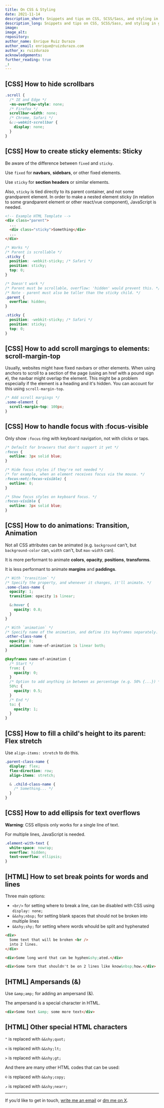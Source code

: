 ```yaml
---
title: On CSS & Styling
date: 2021-11-14
description_short: Snippets and tips on CSS, SCSS/Sass, and styling in general.
description_long: Snippets and tips on CSS, SCSS/Sass, and styling in general.
image:
image_alt:
repository:
author_name: Enrique Ruiz Durazo
author_email: enrique@ruizdurazo.com
author_x: ruizdurazo
acknowledgements:
further_reading: true
_:
---
```


<!-- --- -->

## [CSS] How to hide scrollbars

```scss
.scroll {
  /* IE and Edge */
  -ms-overflow-style: none;
  /* Firefox */
  scrollbar-width: none;
  /* Chrome, Safari */
  &::-webkit-scrollbar {
    display: none;
  }
}
```

<!-- --- -->

## [CSS] How to create sticky elements: Sticky

Be aware of the difference between `fixed` and `sticky`.

Use `fixed` for **navbars**, **sidebars**, or other fixed elements.

Use `sticky` for **section headers** or similar elements.

Also, `sticky` is tied directly to its parent container, and not some grandparent element. In order to make a nested element sticky (in relation to some grandparent element or other react/vue component), JavaScript is needed.

```html
<!-- Example HTML Template -->
<div class="parent">
  ...
  <div class="sticky">Something</div>
  ...
</div>
```

```css
/* Works */
/* Parent is scrollable */
.sticky {
  position: -webkit-sticky; /* Safari */
  position: sticky;
  top: 0;
}
```

```css
/* Doesn't work */
/* Parent must be scrollable, overflow: 'hidden' would prevent this. */
/* Note - parent must also be taller than the sticky child. */
.parent {
  overflow: hidden;
}

.sticky {
  position: -webkit-sticky; /* Safari */
  position: sticky;
  top: 0;
}
```

<!-- --- -->

## [CSS] How to add scroll margings to elements: scroll-margin-top

Usually, websites might have fixed navbars or other elements. When using anchors to scroll to a section of the page (using an href with a pound sign `#`), the navbar might overlap the element. This might be a problem especially if the element is a heading and it's hidden. You can account for this using `scroll-margin-top`.

```css
/* Add scroll margings */
.some-element {
  scroll-margin-top: 100px;
}
```

<!-- --- -->

## [CSS] How to handle focus with :focus-visible

Only show `:focus` ring with keyboard navigation, not with clicks or taps.

```css
/* Default for browsers that don't support it yet */
:focus {
  outline: 3px solid blue;
}

/* Hide focus styles if they're not needed */
/* for example, when an element receives focus via the mouse. */
:focus:not(:focus-visible) {
  outline: 0;
}

/* Show focus styles on keyboard focus. */
:focus-visible {
  outline: 3px solid blue;
}
```

<!-- --- -->

## [CSS] How to do animations: Transition, Animation

Not all CSS attributes can be animated (e.g. `background` can't, but `background-color` can, `width` can't, but `max-width` can).

It is more performant to animate **colors**, **opacity**, **positions**, **transforms**.

It is less performant to animate **margins** and **paddings**.

```scss
/* With `transition` */
/* Specify the property, and whenever it changes, it'll animate. */
.some-class-name {
  opacity: 1;
  transition: opacity 1s linear;

  &:hover {
    opacity: 0.8;
  }
}

/* With `animation` */
/* Specify name of the animation, and define its keyframes separately. */
.other-class-name {
  opacity: 0;
  animation: name-of-animation 1s linear both;
}

@keyframes name-of-animation {
  /* Start */
  from: {
    opacity: 0;
  }
  /* Option to add anything in between as percentage (e.g. 50% {...}) */
  50%: {
    opacity: 0.5;
  }
  /* End */
  to: {
    opacity: 1;
  }
}
```

<!-- --- -->

## [CSS] How to fill a child's height to its parent: Flex stretch

Use `align-items: stretch` to do this.

```scss
.parent-class-name {
  display: flex;
  flex-direction: row;
  align-items: stretch;

  & .child-class-name {
    /* Something... */
  }
}
```

<!-- --- -->

## [CSS] How to add ellipsis for text overflows

**Warning**: CSS ellipsis only works for a single line of text.

For multiple lines, JavaScript is needed.

```css
.element-with-text {
  white-space: nowrap;
  overflow: hidden;
  text-overflow: ellipsis;
}
```

<!-- --- -->

## [HTML] How to set break points for words and lines

Three main options:

- `<br/>` for setting where to break a line, can be disabled with CSS using `display: none;`
- `&&shy;nbsp;` for setting blank spaces that should not be broken into multiple lines
- `&&shy;shy;` for setting where words whould be split and hyphenated

```html
<div>
  Some text that will be broken <br />
  into 2 lines.
</div>

<div>Some long word that can be hyphen&shy;ated.</div>

<div>Some term that shouldn't be on 2 lines like know&nbsp;how.</div>
```

<!-- --- -->

## [HTML] Ampersands (&)

Use `&amp;amp;` for adding an ampersand (&).

The ampersand is a special character in HTML.

```html
<div>Some text &amp; some more text</div>
```

<!-- --- -->

## [HTML] Other special HTML characters

`"` is replaced with `&&shy;quot;`

`<` is replaced with `&&shy;lt;`

`>` is replaced with `&&shy;gt;`

And there are many other HTML codes that can be used:

`©` is replaced with `&&shy;copy;`

`↗` is replaced with `&&shy;nearr;`

---

If you’d like to get in touch, [write me an email](mailto:enrique@ruizdurazo.com) or [dm me on X](https://x.com/ruizdurazo).
